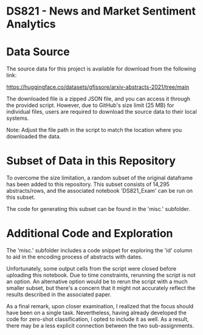 # DS821 - News and Market Sentiment Analytics

# Data Source
The source data for this project is available for download from the following link:

https://huggingface.co/datasets/gfissore/arxiv-abstracts-2021/tree/main

The downloaded file is a zipped JSON file, and you can access it through the provided script. However, due to GitHub's size limit (25 MB) for individual files, users are required to download the source data to their local systems.

Note: Adjust the file path in the script to match the location where you downloaded the data.

# Subset of Data in this Repository
To overcome the size limitation, a random subset of the original dataframe has been added to this repository. This subset consists of 14,295 abstracts/rows, and the associated notebook 'DS821_Exam' can be run on this subset.

The code for generating this subset can be found in the 'misc.' subfolder.

# Additional Code and Exploration
The 'misc.' subfolder includes a code snippet for exploring the 'id' column to aid in the encoding process of abstracts with dates.

Unfortunately, some output cells from the script were closed before uploading this notebook. Due to time constraints, rerunning the script is not an option. An alternative option would be to rerun the script with a much smaller subset, but there's a concern that it might not accurately reflect the results described in the associated paper.

As a final remark, upon closer examination, I realized that the focus should have been on a single task. Nevertheless, having already developed the code for zero-shot classification, I opted to include it as well. As a result, there may be a less explicit connection between the two sub-assignments.

